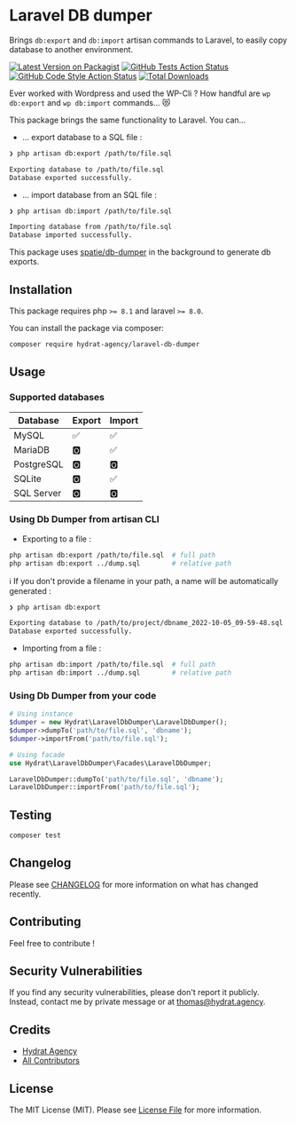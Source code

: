 # Laravel DB dumper

Brings `db:export` and `db:import` artisan commands to Laravel, to easily copy database to another environment.

[![Latest Version on Packagist](https://img.shields.io/packagist/v/hydrat-agency/laravel-db-dumper.svg?style=flat-square)](https://packagist.org/packages/hydrat-agency/laravel-db-dumper)
[![GitHub Tests Action Status](https://img.shields.io/github/workflow/status/hydrat-agency/laravel-db-dumper/run-tests?label=tests)](https://github.com/hydrat-agency/laravel-db-dumper/actions?query=workflow%3Arun-tests+branch%3Amain)
[![GitHub Code Style Action Status](https://img.shields.io/github/workflow/status/hydrat-agency/laravel-db-dumper/Fix%20PHP%20code%20style%20issues?label=code%20style)](https://github.com/hydrat-agency/laravel-db-dumper/actions?query=workflow%3A"Fix+PHP+code+style+issues"+branch%3Amain)
[![Total Downloads](https://img.shields.io/packagist/dt/hydrat-agency/laravel-db-dumper.svg?style=flat-square)](https://packagist.org/packages/hydrat-agency/laravel-db-dumper)

Ever worked with Wordpress and used the WP-Cli ? How handful are `wp db:export` and `wp db:import` commands... 😻  

This package brings the same functionality to Laravel. You can...   

- ... export database to a SQL file : 

```bash
❯ php artisan db:export /path/to/file.sql

Exporting database to /path/to/file.sql
Database exported successfully.
```

- ... import database from an SQL file : 

```bash
❯ php artisan db:import /path/to/file.sql

Importing database from /path/to/file.sql
Database imported successfully.
```

This package uses [spatie/db-dumper](https://github.com/spatie/db-dumper) in the background to generate db exports.  

## Installation

This package requires php `>= 8.1` and laravel `>= 8.0`.  

You can install the package via composer:  

```bash
composer require hydrat-agency/laravel-db-dumper
```

## Usage

### Supported databases

| Database | Export | Import |  
| -------- | ------ | ------ |
| MySQL | ✅ | ✅ |  
| MariaDB | 🅾️ | ✅ |  
| PostgreSQL | 🅾️ | 🅾️ |  
| SQLite | 🅾️ | ✅ |  
| SQL Server | 🅾️ | 🅾️ |  

### Using Db Dumper from artisan CLI

- Exporting to a file :  

```bash
php artisan db:export /path/to/file.sql  # full path
php artisan db:export ../dump.sql        # relative path
```

ℹ If you don't provide a filename in your path, a name will be automatically generated :  

```bash
❯ php artisan db:export

Exporting database to /path/to/project/dbname_2022-10-05_09-59-48.sql
Database exported successfully.
```

- Importing from a file :  

```bash
php artisan db:import /path/to/file.sql  # full path
php artisan db:import ../dump.sql        # relative path
```

### Using Db Dumper from your code

```php
# Using instance
$dumper = new Hydrat\LaravelDbDumper\LaravelDbDumper();
$dumper->dumpTo('path/to/file.sql', 'dbname');
$dumper->importFrom('path/to/file.sql');

# Using facade
use Hydrat\LaravelDbDumper\Facades\LaravelDbDumper;

LaravelDbDumper::dumpTo('path/to/file.sql', 'dbname');
LaravelDbDumper::importFrom('path/to/file.sql');
```

## Testing

```bash
composer test
```

## Changelog

Please see [CHANGELOG](CHANGELOG.md) for more information on what has changed recently.

## Contributing

Feel free to contribute !

## Security Vulnerabilities

If you find any security vulnerabilities, please don't report it publicly.  
Instead, contact me by private message or at thomas@hydrat.agency.

## Credits

- [Hydrat Agency](https://github.com/Hydrat-Agency)
- [All Contributors](../../contributors)

## License

The MIT License (MIT). Please see [License File](LICENSE.md) for more information.
